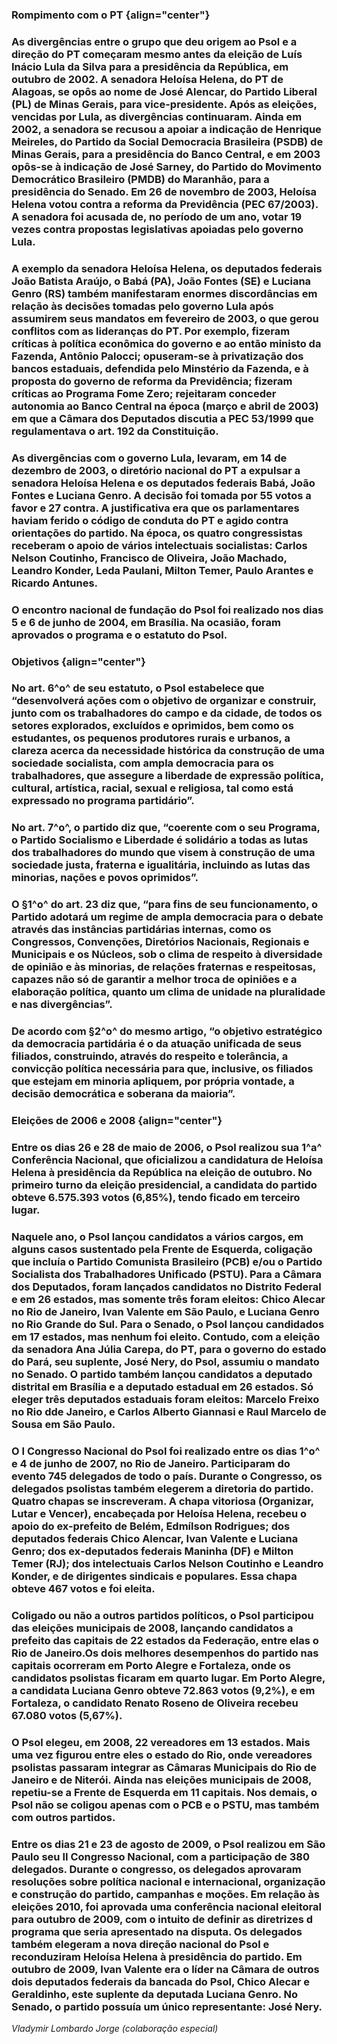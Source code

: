 

### Rompimento com o PT {align="center"}



### As divergências entre o grupo que deu origem ao Psol e a direção do PT começaram mesmo antes da eleição de Luís Inácio Lula da Silva para a presidência da República, em outubro de 2002. A senadora Heloísa Helena, do PT de Alagoas, se opôs ao nome de José Alencar, do Partido Liberal (PL) de Minas Gerais, para vice-presidente. Após as eleições, vencidas por Lula, as divergências continuaram. Ainda em 2002, a senadora se recusou a apoiar a indicação de Henrique Meireles, do Partido da Social Democracia Brasileira (PSDB) de Minas Gerais, para a presidência do Banco Central, e em 2003 opôs-se à indicação de José Sarney, do Partido do Movimento Democrático Brasileiro (PMDB) do Maranhão, para a presidência do Senado. Em 26 de novembro de 2003, Heloísa Helena votou contra a reforma da Previdência (PEC 67/2003). A senadora foi acusada de, no período de um ano, votar 19 vezes contra propostas legislativas apoiadas pelo governo Lula.



### A exemplo da senadora Heloísa Helena, os deputados federais João Batista Araújo, o Babá (PA), João Fontes (SE) e Luciana Genro (RS) também manifestaram enormes discordâncias em relação às decisões tomadas pelo governo Lula após assumirem seus mandatos em fevereiro de 2003, o que gerou conflitos com as lideranças do PT. Por exemplo, fizeram críticas à política econômica do governo e ao então ministo da Fazenda, Antônio Palocci; opuseram-se à privatização dos bancos estaduais, defendida pelo Minstério da Fazenda, e à proposta do governo de reforma da Previdência; fizeram críticas ao Programa Fome Zero; rejeitaram conceder autonomia ao Banco Central na época (março e abril de 2003) em que a Câmara dos Deputados discutia a PEC 53/1999 que regulamentava o art. 192 da Constituição.



### As divergências com o governo Lula, levaram, em 14 de dezembro de 2003, o diretório nacional do PT a expulsar a senadora Heloísa Helena e os deputados federais Babá, João Fontes e Luciana Genro. A decisão foi tomada por 55 votos a favor e 27 contra. A justificativa era que os parlamentares haviam ferido o código de conduta do PT e agido contra orientações do partido. Na época, os quatro congressistas receberam o apoio de vários intelectuais socialistas: Carlos Nelson Coutinho, Francisco de Oliveira, João Machado, Leandro Konder, Leda Paulani, Milton Temer, Paulo Arantes e Ricardo Antunes.



### O encontro nacional de fundação do Psol foi realizado nos dias 5 e 6 de junho de 2004, em Brasília. Na ocasião, foram aprovados o programa e o estatuto do Psol.



### Objetivos {align="center"}



### No art. 6^o^ de seu estatuto, o Psol estabelece que “desenvolverá ações com o objetivo de organizar e construir, junto com os trabalhadores do campo e da cidade, de todos os setores explorados, excluídos e oprimidos, bem como os estudantes, os pequenos produtores rurais e urbanos, a clareza acerca da necessidade histórica da construção de uma sociedade socialista, com ampla democracia para os trabalhadores, que assegure a liberdade de expressão política, cultural, artística, racial, sexual e religiosa, tal como está expressado no programa partidário”.



### No art. 7^o^, o partido diz que, “coerente com o seu Programa, o Partido Socialismo e Liberdade é solidário a todas as lutas dos trabalhadores do mundo que visem à construção de uma sociedade justa, fraterna e igualitária, incluindo as lutas das minorias, nações e povos oprimidos”.



### O §1^o^ do art. 23 diz que, “para fins de seu funcionamento, o Partido adotará um regime de ampla democracia para o debate através das instâncias partidárias internas, como os Congressos, Convenções, Diretórios Nacionais, Regionais e Municipais e os Núcleos, sob o clima de respeito à diversidade de opinião e às minorias, de relações fraternas e respeitosas, capazes não só de garantir a melhor troca de opiniões e a elaboração política, quanto um clima de unidade na pluralidade e nas divergências”.



### De acordo com §2^o^ do mesmo artigo, “o objetivo estratégico da democracia partidária é o da atuação unificada de seus filiados, construindo, através do respeito e tolerância, a convicção política necessária para que, inclusive, os filiados que estejam em minoria apliquem, por própria vontade, a decisão democrática e soberana da maioria”.



### Eleições de 2006 e 2008 {align="center"}



### Entre os dias 26 e 28 de maio de 2006, o Psol realizou sua 1^a^ Conferência Nacional, que oficializou a candidatura de Heloísa Helena à presidência da República na eleição de outubro. No primeiro turno da eleição presidencial, a candidata do partido obteve 6.575.393 votos (6,85%), tendo ficado em terceiro lugar.



### Naquele ano, o Psol lançou candidatos a vários cargos, em alguns casos sustentado pela Frente de Esquerda, coligação que incluía o Partido Comunista Brasileiro (PCB) e/ou o Partido Socialista dos Trabalhadores Unificado (PSTU). Para a Câmara dos Deputados, foram lançados candidatos no Distrito Federal e em 26 estados, mas somente três foram eleitos: Chico Alecar no Rio de Janeiro, Ivan Valente em São Paulo, e Luciana Genro no Rio Grande do Sul. Para o Senado, o Psol lançou candidados em 17 estados, mas nenhum foi eleito. Contudo, com a eleição da senadora Ana Júlia Carepa, do PT, para o governo do estado do Pará, seu suplente, José Nery, do Psol, assumiu o mandato no Senado. O partido também lançou candidatos a deputado distrital em Brasília e a deputado estadual em 26 estados. Só eleger três deputados estaduais foram eleitos: Marcelo Freixo no Rio dde Janeiro, e Carlos Alberto Giannasi e Raul Marcelo de Sousa em São Paulo.



### O I Congresso Nacional do Psol foi realizado entre os dias 1^o^ e 4 de junho de 2007, no Rio de Janeiro. Participaram do evento 745 delegados de todo o país. Durante o Congresso, os delegados psolistas também elegerem a diretoria do partido. Quatro chapas se inscreveram. A chapa vitoriosa (Organizar, Lutar e Vencer), encabeçada por Heloísa Helena, recebeu o apoio do ex-prefeito de Belém, Edmílson Rodrigues; dos deputados federais Chico Alencar, Ivan Valente e Luciana Genro; dos ex-deputados federais Maninha (DF) e Milton Temer (RJ); dos intelectuais Carlos Nelson Coutinho e Leandro Konder, e de dirigentes sindicais e populares. Essa chapa obteve 467 votos e foi eleita.



### Coligado ou não a outros partidos políticos, o Psol participou das eleições municipais de 2008, lançando candidatos a prefeito das capitais de 22 estados da Federação, entre elas o Rio de Janeiro.Os dois melhores desempenhos do partido nas capitais ocorreram em Porto Alegre e Fortaleza, onde os candidatos psolistas ficaram em quarto lugar. Em Porto Alegre, a candidata Luciana Genro obteve 72.863 votos (9,2%), e em Fortaleza, o candidato Renato Roseno de Oliveira recebeu 67.080 votos (5,67%).



### O Psol elegeu, em 2008, 22 vereadores em 13 estados. Mais uma vez figurou entre eles o estado do Rio, onde vereadores psolistas passaram integrar as Câmaras Municipais do Rio de Janeiro e de Niterói. Ainda nas eleições municipais de 2008, repetiu-se a Frente de Esquerda em 11 capitais. Nos demais, o Psol não se coligou apenas com o PCB e o PSTU, mas também com outros partidos.



### Entre os dias 21 e 23 de agosto de 2009, o Psol realizou em São Paulo seu II Congresso Nacional, com a participação de 380 delegados. Durante o congresso, os delegados aprovaram resoluções sobre política nacional e internacional, organização e construção do partido, campanhas e moções. Em relação às eleições 2010, foi aprovada uma conferência nacional eleitoral para outubro de 2009, com o intuito de definir as diretrizes d programa que seria apresentado na disputa. Os delegados também elegeram a nova direção nacional do Psol e reconduziram Heloísa Helena à presidência do partido. Em outubro de 2009, Ivan Valente era o líder na Câmara de outros dois deputados federais da bancada do Psol, Chico Alecar e Geraldinho, este suplente da deputada Luciana Genro. No Senado, o partido possuía um único representante: José Nery.



*Vladymir Lombardo Jorge (colaboração especial)*



